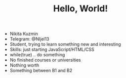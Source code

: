 <head>
    <meta charset="UTF-8">
    <meta name="viewport" content="width=device-width, initial-scale=1.0">
    <title>rsschool-cv-html</title>
</head>

<body>
    <main>
        <header class="page-header">
            <div>
                <h1> Hello, World! </h1>
            </div>
        </header>
        <article>
                <ul>
                    <li>Nikita Kuzmin</li>
                    <li>Telegram: @NIjel13</li>
                    <li>Student, trying to learn something new and interesting</li>
                    <li>Skills: just starting JavaScript/HTML/CSS</li>
                    <li>while(true) .. do something</li>
                    <li>No finished courses or universities</li>
                    <li>Nothing worth</li>
                    <li>Something between B1 and B2</li>
                </ul>
        </article>
    </main>
</body>
</html>
